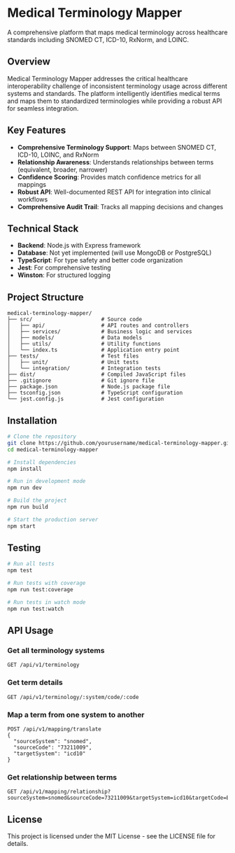 # Medical Terminology Mapper

A comprehensive platform that maps medical terminology across healthcare standards including SNOMED CT, ICD-10, RxNorm, and LOINC.

## Overview

Medical Terminology Mapper addresses the critical healthcare interoperability challenge of inconsistent terminology usage across different systems and standards. The platform intelligently identifies medical terms and maps them to standardized terminologies while providing a robust API for seamless integration.

## Key Features

- **Comprehensive Terminology Support**: Maps between SNOMED CT, ICD-10, LOINC, and RxNorm
- **Relationship Awareness**: Understands relationships between terms (equivalent, broader, narrower)
- **Confidence Scoring**: Provides match confidence metrics for all mappings
- **Robust API**: Well-documented REST API for integration into clinical workflows
- **Comprehensive Audit Trail**: Tracks all mapping decisions and changes

## Technical Stack

- **Backend**: Node.js with Express framework
- **Database**: Not yet implemented (will use MongoDB or PostgreSQL)
- **TypeScript**: For type safety and better code organization
- **Jest**: For comprehensive testing
- **Winston**: For structured logging

## Project Structure

```
medical-terminology-mapper/
├── src/                      # Source code
│   ├── api/                  # API routes and controllers
│   ├── services/             # Business logic and services
│   ├── models/               # Data models
│   ├── utils/                # Utility functions
│   └── index.ts              # Application entry point
├── tests/                    # Test files
│   ├── unit/                 # Unit tests
│   └── integration/          # Integration tests
├── dist/                     # Compiled JavaScript files
├── .gitignore                # Git ignore file
├── package.json              # Node.js package file
├── tsconfig.json             # TypeScript configuration
└── jest.config.js            # Jest configuration
```

## Installation

```bash
# Clone the repository
git clone https://github.com/yourusername/medical-terminology-mapper.git
cd medical-terminology-mapper

# Install dependencies
npm install

# Run in development mode
npm run dev

# Build the project
npm run build

# Start the production server
npm start
```

## Testing

```bash
# Run all tests
npm test

# Run tests with coverage
npm run test:coverage

# Run tests in watch mode
npm run test:watch
```

## API Usage

### Get all terminology systems

```
GET /api/v1/terminology
```

### Get term details

```
GET /api/v1/terminology/:system/code/:code
```

### Map a term from one system to another

```
POST /api/v1/mapping/translate
{
  "sourceSystem": "snomed",
  "sourceCode": "73211009",
  "targetSystem": "icd10"
}
```

### Get relationship between terms

```
GET /api/v1/mapping/relationship?sourceSystem=snomed&sourceCode=73211009&targetSystem=icd10&targetCode=E11
```

## License

This project is licensed under the MIT License - see the LICENSE file for details.
